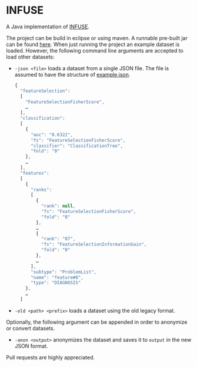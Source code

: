 INFUSE
======

A Java implementation of [INFUSE](http://nyuvis.github.io/infuse/).

The project can be build in eclipse or using maven.
A runnable pre-built jar can be found [here](infuse.jar).
When just running the project an example dataset is loaded.
However, the following command line arguments are accepted to load other datasets:

- ```-json <file>``` loads a dataset from a single JSON file.
  The file is assumed to have the structure of [example.json](src/main/resources/data/example.json).
  ```javascript
  {
    "featureSelection":
    [
      "FeatureSelectionFisherScore",
      …
    ],
    "classification":
    [
      {
        "auc": "0.6322",
        "fs": "FeatureSelectionFisherScore",
        "classifier": "ClassificationTree",
        "fold": "0"
      },
      …
    ],
    "features":
    [
      {
        "ranks":
        [
          {
            "rank": null,
            "fs": "FeatureSelectionFisherScore",
            "fold": "0"
          },
          …
          {
            "rank": "87",
            "fs": "FeatureSelectionInformationGain",
            "fold": "0"
          },
          …
        ],
        "subtype": "ProblemList",
        "name": "feature#0",
        "type": "DIAGNOSIS"
      },
      …
    ]
  ```

- ```-old <path> <prefix>``` loads a dataset using the old legacy format.

Optionally, the following argument can be appended in order to anonymize or convert datasets.

- ```-anon <output>``` anonymizes the dataset and saves it to ```output``` in the new JSON format.

Pull requests are highly appreciated.
